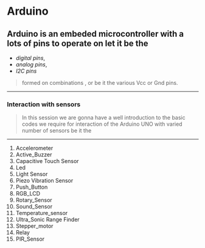 # Arduino

## Arduino is an **embeded microcontroller**  with a lots of pins to operate on let it be the
 
 -  *digital pins*, 
 - *analog pins*,
 - *I2C pins*
> formed on combinations , or be it the various Vcc or Gnd pins.
---
### Interaction with sensors

> In this session we are gonna have a well introduction to the basic codes we require for 
interaction of the Arduino UNO with varied number of sensors be it the
---
1.  Accelerometer
2.  Active_Buzzer
2.  Capacitive Touch Sensor
1.  Led
6.  Light Sensor 
10. Piezo Vibration Sensor
3.  Push_Button
5.  RGB_LCD
9.  Rotary_Sensor
4.  Sound_Sensor
8.  Temperature_sensor
11. Ultra_Sonic Range Finder
12. Stepper_motor
11. Relay
12. PIR_Sensor
